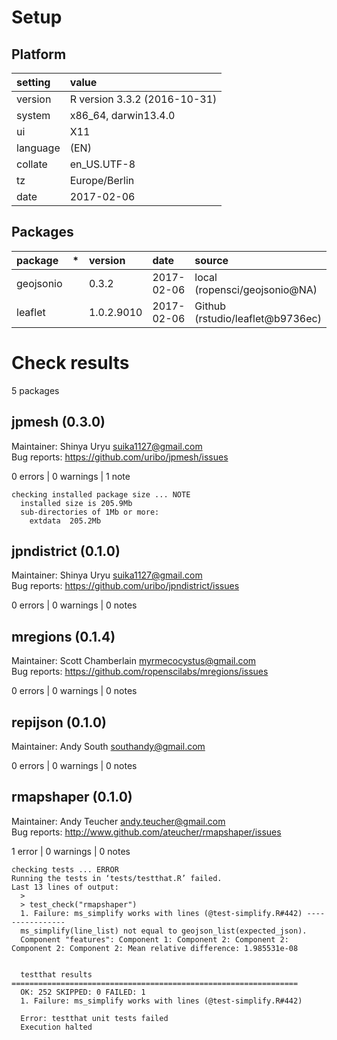 # Setup

## Platform

|setting  |value                        |
|:--------|:----------------------------|
|version  |R version 3.3.2 (2016-10-31) |
|system   |x86_64, darwin13.4.0         |
|ui       |X11                          |
|language |(EN)                         |
|collate  |en_US.UTF-8                  |
|tz       |Europe/Berlin                |
|date     |2017-02-06                   |

## Packages

|package   |*  |version    |date       |source                           |
|:---------|:--|:----------|:----------|:--------------------------------|
|geojsonio |   |0.3.2      |2017-02-06 |local (ropensci/geojsonio@NA)    |
|leaflet   |   |1.0.2.9010 |2017-02-06 |Github (rstudio/leaflet@b9736ec) |

# Check results
5 packages

## jpmesh (0.3.0)
Maintainer: Shinya Uryu <suika1127@gmail.com>  
Bug reports: https://github.com/uribo/jpmesh/issues

0 errors | 0 warnings | 1 note 

```
checking installed package size ... NOTE
  installed size is 205.9Mb
  sub-directories of 1Mb or more:
    extdata  205.2Mb
```

## jpndistrict (0.1.0)
Maintainer: Shinya Uryu <suika1127@gmail.com>  
Bug reports: https://github.com/uribo/jpndistrict/issues

0 errors | 0 warnings | 0 notes

## mregions (0.1.4)
Maintainer: Scott Chamberlain <myrmecocystus@gmail.com>  
Bug reports: https://github.com/ropenscilabs/mregions/issues

0 errors | 0 warnings | 0 notes

## repijson (0.1.0)
Maintainer: Andy South <southandy@gmail.com>

0 errors | 0 warnings | 0 notes

## rmapshaper (0.1.0)
Maintainer: Andy Teucher <andy.teucher@gmail.com>  
Bug reports: http://www.github.com/ateucher/rmapshaper/issues

1 error  | 0 warnings | 0 notes

```
checking tests ... ERROR
Running the tests in ‘tests/testthat.R’ failed.
Last 13 lines of output:
  > 
  > test_check("rmapshaper")
  1. Failure: ms_simplify works with lines (@test-simplify.R#442) ----------------
  ms_simplify(line_list) not equal to geojson_list(expected_json).
  Component "features": Component 1: Component 2: Component 2: Component 2: Component 2: Mean relative difference: 1.985531e-08
  
  
  testthat results ================================================================
  OK: 252 SKIPPED: 0 FAILED: 1
  1. Failure: ms_simplify works with lines (@test-simplify.R#442) 
  
  Error: testthat unit tests failed
  Execution halted
```

